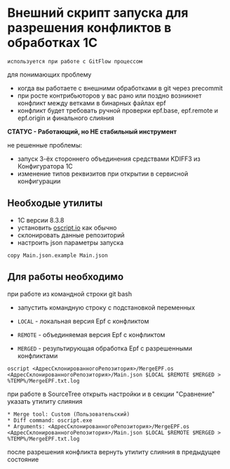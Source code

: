 # Внешний скрипт запуска для разрешения конфликтов в обработках 1С

`используется при работе с GitFlow процессом`

для понимающих проблему

* когда вы работаете с внешними обработками в git через precommit
* при росте контрибьюторов у вас рано или поздно возникнет конфликт между ветками в бинарных файлах epf
* конфликт будет требовать ручной проверки epf.base, epf.remote и epf.origin и финального слияния

**СТАТУС - Работающий, но НЕ стабильный инструмент**

не решенные проблемы:

* запуск 3-ёх стороннего объединения средствами KDIFF3 из Конфигуратора 1С
* изменение типов реквизитов при открытии в сервисной конфигурации

## Необходые утилиты

* 1C версии 8.3.8
* установить [oscript.io](http://oscript.io) как обычно
* склонировать данные репозиторий
* настроить json параметры запуска

`copy Main.json.example Main.json`

## Для работы необходимо

при работе из командной строки git bash

* запустить командную строку с подстановкой переменных

* `LOCAL` - локальная версия Epf с конфликтом
* `REMOTE` - объединяемая версия Epf с конфликтом
* `MERGED` - результирующая обработка Epf с разрешенными конфликтами

```Shell
oscript <АдресСклонированногоРепозитория>/MergeEPF.os <АдресСклонированногоРепозитория>/Main.json $LOCAL $REMOTE $MERGED > %TEMP%/MergeEPF.txt.log
```



при работе в SourceTree открыть настройки и в секции "Сравнение" указать утилиту слияния

```
* Merge tool: Custom (Пользовательский)
* Diff command: oscript.exe
* Arguments: <АдресСклонированногоРепозитория>/MergeEPF.os <АдресСклонированногоРепозитория>/Main.json $LOCAL $REMOTE $MERGED > %TEMP%/MergeEPF.txt.log
```

после разрешения конфликта вернуть утилиту слияния в предыдущее состояние
